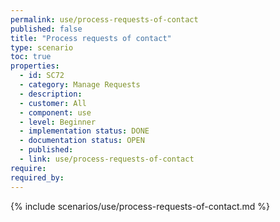 ```yaml
---
permalink: use/process-requests-of-contact
published: false
title: "Process requests of contact"
type: scenario
toc: true
properties:
  - id: SC72
  - category: Manage Requests
  - description:
  - customer: All
  - component: use
  - level: Beginner
  - implementation status: DONE
  - documentation status: OPEN
  - published:
  - link: use/process-requests-of-contact
require:
required_by:
---
```


{% include scenarios/use/process-requests-of-contact.md %}
